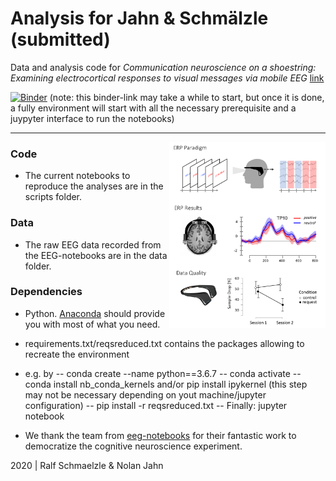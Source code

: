 Analysis for Jahn & Schmälzle (submitted)
=============================================

Data and analysis code for  *Communication neuroscience on a shoestring: 
Examining electrocortical responses to visual messages via mobile EEG* [link](http://www.todo.pdf)


[![Binder](https://mybinder.org/badge_logo.svg)](https://mybinder.org/v2/gh/nomcomm/MuseERP_Nolan/HEAD)
(note: this binder-link may take a while to start, but once it is done, a fully environment will start with all the necessary prerequisite and a juypyter interface to run the notebooks)

***

<img align="right" width=250px src=data/explainer_fig.png> 



### Code

-   The current notebooks to reproduce the analyses are in the scripts folder.


### Data

-   The raw EEG data recorded from the EEG-notebooks are in the data folder. 

### Dependencies

-   Python. [Anaconda](http://continuum.io/downloads) should provide you with most of what you need. 
-   requirements.txt/reqsreduced.txt  contains the packages allowing to recreate the environment 
-   e.g. by 
--  conda create --name <replacewithdesiredenvironmentname> python==3.6.7
-- conda activate <replacewithdesiredenvironmentname>
-- conda install nb_conda_kernels and/or pip install ipykernel (this step may not be necessary depending on yout machine/jupyter configuration)
-- pip install -r reqsreduced.txt
--  Finally: jupyter notebook 

-   We thank the team from [eeg-notebooks](https://github.com/NeuroTechX/eeg-notebooks) for their fantastic work to democratize the cognitive neuroscience experiment.


2020 | Ralf Schmaelzle & Nolan Jahn
